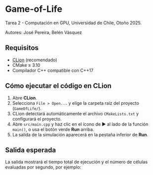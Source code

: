 # Game-of-Life

Tarea 2 - Computación en GPU, Universidad de Chile, Otoño 2025.

Autores: José Pereira, Belén Vásquez

## Requisitos

- [CLion](https://www.jetbrains.com/clion/) (recomendado)
- CMake ≥ 3.10
- Compilador C++ compatible con C++17

## Cómo ejecutar el código en CLion

1. Abre **CLion**.
2. Selecciona `File > Open...` y elige la carpeta raíz del proyecto (`GameOfLife/`).
3. CLion detectará automáticamente el archivo `CMakeLists.txt` y configurará el proyecto.
4. Abre `src/main.cpp` y haz clic en el ícono de ▶ al lado de la función `main()`, o usa el botón verde **Run** arriba.
5. La salida de la simulación aparecerá en la pestaña inferior de **Run**.

## Salida esperada

La salida mostrará el tiempo total de ejecución y el número de células evaluadas por segundo, por ejemplo:

